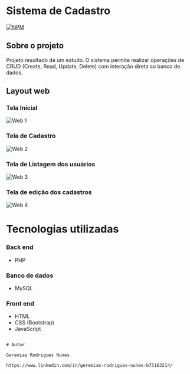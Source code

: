 # Sistema de Cadastro 
[![NPM](https://img.shields.io/npm/l/react)](https://github.com/Geremias-coder/Sistema-de-Cadastro/blob/main/LICENSE) 



## Sobre o projeto

Projeto resultado de um estudo. O sistema permite realizar operações de CRUD (Create, Read, Update, Delete) com interação direta ao banco de dados.

## Layout web

### Tela Inicial
![Web 1](https://github.com/Geremias-coder/assets/blob/main/Layout_cadastro_usuario/web-1.png)

### Tela de Cadastro
![Web 2](https://github.com/Geremias-coder/assets/blob/main/Layout_cadastro_usuario/web-2.png)

### Tela de Listagem dos usuários
![Web 3](https://github.com/Geremias-coder/assets/blob/main/Layout_cadastro_usuario/web-3.png)

### Tela de edição dos cadastros 
![Web 4](https://github.com/Geremias-coder/assets/blob/main/Layout_cadastro_usuario/web-4.png)

# Tecnologias utilizadas
### Back end
- PHP
### Banco de dados
- MySQL
### Front end
- HTML
- CSS (Bootstrap)
- JavaScript
  

```

# Autor

Geremias Rodrigues Nunes

https://www.linkedin.com/in/geremias-rodrigues-nunes-b75163214/


